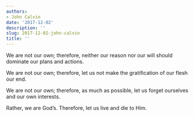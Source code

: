 ```yaml
---
authors:
- John Calvin
date: '2017-12-02'
description: ''
slug: 2017-12-02-john-calvin
title: ''
---
```

We are not our own; therefore, neither our reason nor our will should dominate our plans and actions. 

We are not our own; therefore, let us not make the gratification of our flesh our end. 

We are not our own; therefore, as much as possible, let us forget ourselves and our own interests. 

Rather, we are God’s. Therefore, let us live and die to Him.



